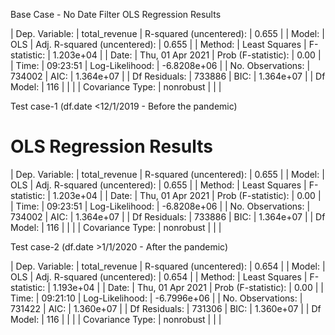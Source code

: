 Base Case - No Date Filter
OLS Regression Results    

| Dep. Variable:    | total_revenue    | R-squared (uncentered):      | 0.655       |
| Model:            | OLS              | Adj. R-squared (uncentered): | 0.655       |
| Method:           | Least Squares    | F-statistic:                 | 1.203e+04   |
| Date:             | Thu, 01 Apr 2021 | Prob (F-statistic):          | 0.00        |
| Time:             | 09:23:51         | Log-Likelihood:              | -6.8208e+06 |
| No. Observations: | 734002           | AIC:                         | 1.364e+07   |
| Df Residuals:     | 733886           | BIC:                         | 1.364e+07   |
| Df Model:         | 116              |                              |             |
| Covariance Type:  | nonrobust        |                              |             |




Test case-1 (df.date <12/1/2019 - Before the pandemic)

OLS Regression Results
=======================================================================================
| Dep. Variable:    | total_revenue    | R-squared (uncentered):      | 0.655       |
| Model:            | OLS              | Adj. R-squared (uncentered): | 0.655       |
| Method:           | Least Squares    | F-statistic:                 | 1.203e+04   |
| Date:             | Thu, 01 Apr 2021 | Prob (F-statistic):          | 0.00        |
| Time:             | 09:23:51         | Log-Likelihood:              | -6.8208e+06 |
| No. Observations: | 734002           | AIC:                         | 1.364e+07   |
| Df Residuals:     | 733886           | BIC:                         | 1.364e+07   |
| Df Model:         | 116              |                              |             |
| Covariance Type:  | nonrobust        |                              |             |


Test case-2 (df.date >1/1/2020 - After the pandemic)

| Dep. Variable:    | total_revenue    | R-squared (uncentered):      | 0.654       |
| Model:            | OLS              | Adj. R-squared (uncentered): | 0.654       |
| Method:           | Least Squares    | F-statistic:                 | 1.193e+04   |
| Date:             | Thu, 01 Apr 2021 | Prob (F-statistic):          | 0.00        |
| Time:             | 09:21:10         | Log-Likelihood:              | -6.7996e+06 |
| No. Observations: | 731422           | AIC:                         | 1.360e+07   |
| Df Residuals:     | 731306           | BIC:                         | 1.360e+07   |
| Df Model:         | 116              |                              |             |
| Covariance Type:  | nonrobust        |                              |             |